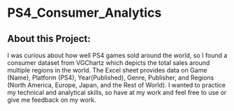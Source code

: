 # PS4_Consumer_Analytics

## About this Project:
I was curious about how well PS4 games sold around the world, so I found a consumer dataset from VGChartz which depicts the total sales around multiple regions in the world. The Excel sheet provides data on Game (Name),	Platform (PS4),	Year(Published),	Genre,	Publisher, and Regions (North America, Europe, Japan, and the Rest of World). I wanted to practice my technical and analytical skills, so have at my work and feel free to use or give me feedback on my work.

